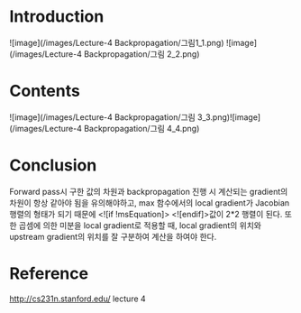 ﻿---
layout: post
# title: "13. Paper Review: QRelScore: Better Evaluating Generated Questions with Deeper Understanding of Context-aware Relevance@EMNLP'2022"
# date: 2016-06-19 10:00:00 +0900
categories: Documentation
tags: [Deep Learning]
---
# Introduction
![image](/images/Lecture-4 Backpropagation/그림1_1.png)
![image](/images/Lecture-4 Backpropagation/그림 2_2.png)

# Contents
![image](/images/Lecture-4 Backpropagation/그림 3_3.png)![image](/images/Lecture-4 Backpropagation/그림 4_4.png)

# Conclusion
Forward pass시  구한  값의  차원과 backpropagation 진행  시  계산되는 gradient의  차원이  항상  같아야  됨을  유의해야하고, max 함수에서의 local gradient가 Jacobian 행렬의  형태가  되기  때문에  <![if !msEquation]>  <![endif]>값이 2*2 행렬이  된다. 또한  곱셈에  의한  미분을 local gradient로  적용할  때, local gradient의  위치와 upstream gradient의  위치를  잘  구분하여  계산을  하여야  한다.

# Reference
http://cs231n.stanford.edu/ lecture 4 


